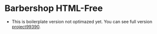 # Barbershop HTML-Free #
* This is boilerplate version not optimazed yet. 
You can see full version [project99390](https://github.com/WaldemarBoichuk/project99390).
